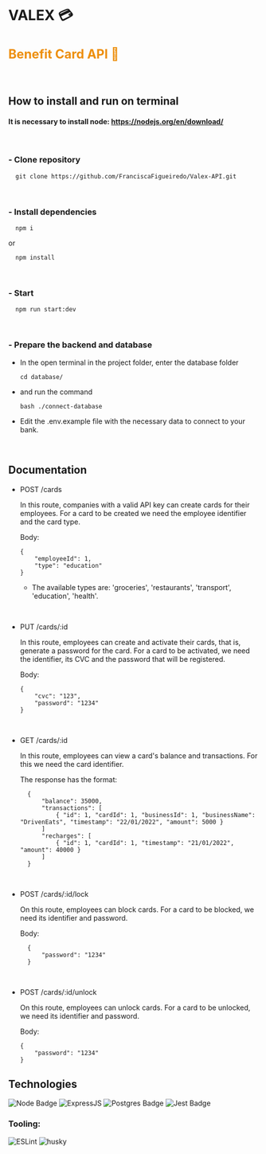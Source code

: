# VALEX 💳
<h2 align="start" style='color:#ED8F0C; font-size:25px;' width="20%">
  Benefit Card API 💸
</h2>
  
<br/>

## How to install and run on terminal

#### It is necessary to install node: https://nodejs.org/en/download/

<br/>

### - Clone repository
```
  git clone https://github.com/FranciscaFigueiredo/Valex-API.git
```

<br/>

### - Install dependencies

```
  npm i
```
or
```
  npm install
```

<br/>

### - Start

```
  npm run start:dev
```
<br/>

### - Prepare the backend and database

- In the open terminal in the project folder, enter the database folder

    ```
    cd database/
    ```

 - and run the command
    ```
    bash ./connect-database
    ```

- Edit the .env.example file with the necessary data to connect to your bank.

<br/>

## Documentation
- POST /cards

    In this route, companies with a valid API key can create cards for their employees. For a card to be created we need the employee identifier and the card type.

  Body:
    
    ```
    {
        "employeeId": 1,
        "type": "education"
    }
    ```
    - The available types are:
'groceries', 'restaurants', 'transport', 'education', 'health'.

</br>

- PUT /cards/:id

  In this route, employees can create and activate their cards, that is, generate a password for the card. For a card to be activated, we need the identifier, its CVC and the password that will be registered.

  Body:
    ```
    {
        "cvc": "123",
        "password": "1234"
    }
    ```

</br>

- GET /cards/:id

  In this route, employees can view a card's balance and transactions. For this we need the card identifier.

    The response has the format:

  ```
    {
        "balance": 35000,
        "transactions": [
		    { "id": 1, "cardId": 1, "businessId": 1, "businessName": "DrivenEats", "timestamp": "22/01/2022", "amount": 5000 }
	    ]
        "recharges": [
		    { "id": 1, "cardId": 1, "timestamp": "21/01/2022", "amount": 40000 }
	    ]
    }
  ```

</br>

- POST /cards/:id/lock

  On this route, employees can block cards. For a card to be blocked, we need its identifier and password.

  Body:
  ```
    {
        "password": "1234"
    }
    ```

</br>

- POST /cards/:id/unlock

  On this route, employees can unlock cards. For a card to be unlocked, we need its identifier and password.
  
  Body:
    ```
    {
        "password": "1234"
    }
    ```

## **Technologies**

![Node Badge](https://img.shields.io/badge/Node.js-339933?style=for-the-badge&logo=nodedotjs&logoColor=white)
![ExpressJS](https://img.shields.io/badge/Express.js-000000?style=for-the-badge&logo=express&logoColor=white)
![Postgres Badge](https://img.shields.io/badge/PostgreSQL-316192?style=for-the-badge&logo=postgresql&logoColor=white)
![Jest Badge](https://img.shields.io/badge/Jest-C21325?style=for-the-badge&logo=jest&logoColor=white)

### **Tooling:**
![ESLint](https://img.shields.io/badge/ESLint-7c7ce9?style=for-the-badge&logo=ESLint)
![husky](https://img.shields.io/badge/Husky-b0b0d5?style=for-the-badge)
